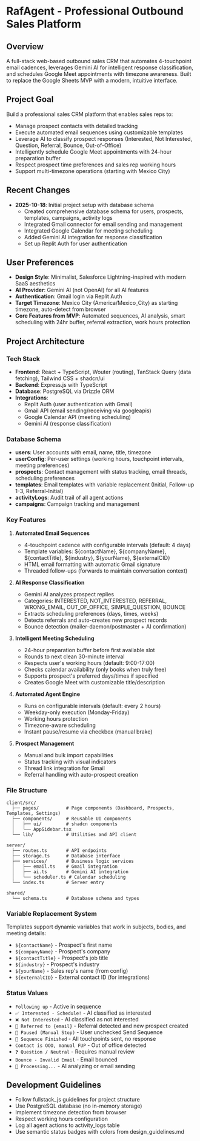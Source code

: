 # RafAgent - Professional Outbound Sales Platform

## Overview
A full-stack web-based outbound sales CRM that automates 4-touchpoint email cadences, leverages Gemini AI for intelligent response classification, and schedules Google Meet appointments with timezone awareness. Built to replace the Google Sheets MVP with a modern, intuitive interface.

## Project Goal
Build a professional sales CRM platform that enables sales reps to:
- Manage prospect contacts with detailed tracking
- Execute automated email sequences using customizable templates  
- Leverage AI to classify prospect responses (Interested, Not Interested, Question, Referral, Bounce, Out-of-Office)
- Intelligently schedule Google Meet appointments with 24-hour preparation buffer
- Respect prospect time preferences and sales rep working hours
- Support multi-timezone operations (starting with Mexico City)

## Recent Changes
- **2025-10-18**: Initial project setup with database schema
  - Created comprehensive database schema for users, prospects, templates, campaigns, activity logs
  - Integrated Gmail connector for email sending and management
  - Integrated Google Calendar for meeting scheduling
  - Added Gemini AI integration for response classification
  - Set up Replit Auth for user authentication

## User Preferences
- **Design Style**: Minimalist, Salesforce Lightning-inspired with modern SaaS aesthetics
- **AI Provider**: Gemini AI (not OpenAI) for all AI features
- **Authentication**: Gmail login via Replit Auth
- **Target Timezone**: Mexico City (America/Mexico_City) as starting timezone, auto-detect from browser
- **Core Features from MVP**: Automated sequences, AI analysis, smart scheduling with 24hr buffer, referral extraction, work hours protection

## Project Architecture

### Tech Stack
- **Frontend**: React + TypeScript, Wouter (routing), TanStack Query (data fetching), Tailwind CSS + shadcn/ui
- **Backend**: Express.js with TypeScript
- **Database**: PostgreSQL via Drizzle ORM
- **Integrations**: 
  - Replit Auth (user authentication with Gmail)
  - Gmail API (email sending/receiving via googleapis)
  - Google Calendar API (meeting scheduling)
  - Gemini AI (response classification)

### Database Schema
- **users**: User accounts with email, name, title, timezone
- **userConfig**: Per-user settings (working hours, touchpoint intervals, meeting preferences)
- **prospects**: Contact management with status tracking, email threads, scheduling preferences
- **templates**: Email templates with variable replacement (Initial, Follow-up 1-3, Referral-Initial)
- **activityLogs**: Audit trail of all agent actions
- **campaigns**: Campaign tracking and management

### Key Features
1. **Automated Email Sequences**
   - 4-touchpoint cadence with configurable intervals (default: 4 days)
   - Template variables: ${contactName}, ${companyName}, ${contactTitle}, ${industry}, ${yourName}, ${externalCID}
   - HTML email formatting with automatic Gmail signature
   - Threaded follow-ups (forwards to maintain conversation context)

2. **AI Response Classification**
   - Gemini AI analyzes prospect replies
   - Categories: INTERESTED, NOT_INTERESTED, REFERRAL, WRONG_EMAIL, OUT_OF_OFFICE, SIMPLE_QUESTION, BOUNCE
   - Extracts scheduling preferences (days, times, weeks)
   - Detects referrals and auto-creates new prospect records
   - Bounce detection (mailer-daemon/postmaster + AI confirmation)

3. **Intelligent Meeting Scheduling**
   - 24-hour preparation buffer before first available slot
   - Rounds to next clean 30-minute interval
   - Respects user's working hours (default: 9:00-17:00)
   - Checks calendar availability (only books when truly free)
   - Supports prospect's preferred days/times if specified
   - Creates Google Meet with customizable title/description

4. **Automated Agent Engine**
   - Runs on configurable intervals (default: every 2 hours)
   - Weekday-only execution (Monday-Friday)
   - Working hours protection
   - Timezone-aware scheduling
   - Instant pause/resume via checkbox (manual brake)

5. **Prospect Management**
   - Manual and bulk import capabilities
   - Status tracking with visual indicators
   - Thread link integration for Gmail
   - Referral handling with auto-prospect creation

### File Structure
```
client/src/
  ├── pages/          # Page components (Dashboard, Prospects, Templates, Settings)
  ├── components/     # Reusable UI components
  │   ├── ui/         # shadcn components
  │   └── AppSidebar.tsx
  └── lib/            # Utilities and API client

server/
  ├── routes.ts       # API endpoints
  ├── storage.ts      # Database interface
  ├── services/       # Business logic services
  │   ├── email.ts    # Gmail integration
  │   ├── ai.ts       # Gemini AI integration
  │   └── scheduler.ts # Calendar scheduling
  └── index.ts        # Server entry

shared/
  └── schema.ts       # Database schema and types
```

### Variable Replacement System
Templates support dynamic variables that work in subjects, bodies, and meeting details:
- `${contactName}` - Prospect's first name
- `${companyName}` - Prospect's company
- `${contactTitle}` - Prospect's job title
- `${industry}` - Prospect's industry
- `${yourName}` - Sales rep's name (from config)
- `${externalCID}` - External contact ID (for integrations)

### Status Values
- `Following up` - Active in sequence
- `✅ Interested - Schedule!` - AI classified as interested
- `❌ Not Interested` - AI classified as not interested
- `🤝 Referred to {email}` - Referral detected and new prospect created
- `🚫 Paused (Manual Stop)` - User unchecked Send Sequence
- `🚫 Sequence Finished` - All touchpoints sent, no response
- `Contact is OOO, manual FUP` - Out of office detected
- `❓ Question / Neutral` - Requires manual review
- `Bounce - Invalid Email` - Email bounced
- `🤖 Processing...` - AI analyzing or email sending

## Development Guidelines
- Follow fullstack_js guidelines for project structure
- Use PostgreSQL database (no in-memory storage)
- Implement timezone detection from browser
- Respect working hours configuration
- Log all agent actions to activity_logs table
- Use semantic status badges with colors from design_guidelines.md
